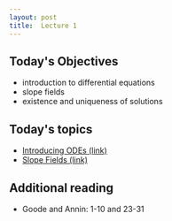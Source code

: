 ```yaml
---
layout: post
title:  Lecture 1
---
```


## Today's Objectives

* introduction to differential equations
* slope fields
* existence and uniqueness of solutions

## Today's topics
* <a target="_parent" href="https://wcasper.github.io/math207spring2024/topics/000-introducing-odes.html">Introducing ODEs (link)</a>
* <a target="_parent" href="https://wcasper.github.io/math207spring2024/topics/001-slope-fields.html">Slope Fields (link)</a>

## Additional reading
* Goode and Annin:  1-10 and 23-31



